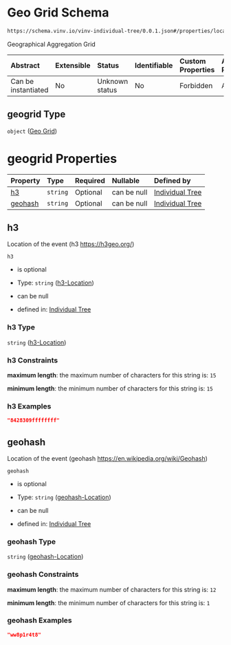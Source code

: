 # Geo Grid Schema

```txt
https://schema.vinv.io/vinv-individual-tree/0.0.1.json#/properties/location/properties/geogrid
```

Geographical Aggregation Grid

| Abstract            | Extensible | Status         | Identifiable | Custom Properties | Additional Properties | Access Restrictions | Defined In                                                                                                              |
| :------------------ | :--------- | :------------- | :----------- | :---------------- | :-------------------- | :------------------ | :---------------------------------------------------------------------------------------------------------------------- |
| Can be instantiated | No         | Unknown status | No           | Forbidden         | Allowed               | none                | [dereferenced.doc.json\*](../../../../../vinv-schemas/vinv-tree/out/0.0.1/dereferenced.doc.json "open original schema") |

## geogrid Type

`object` ([Geo Grid](dereferenced-properties-location-properties-geo-grid.md))

# geogrid Properties

| Property            | Type     | Required | Nullable    | Defined by                                                                                                                                                                                                                 |
| :------------------ | :------- | :------- | :---------- | :------------------------------------------------------------------------------------------------------------------------------------------------------------------------------------------------------------------------- |
| [h3](#h3)           | `string` | Optional | can be null | [Individual Tree](dereferenced-properties-location-properties-geo-grid-properties-h3-location.md "https://schema.vinv.io/vinv-individual-tree/0.0.1.json#/properties/location/properties/geogrid/properties/h3")           |
| [geohash](#geohash) | `string` | Optional | can be null | [Individual Tree](dereferenced-properties-location-properties-geo-grid-properties-geohash-location.md "https://schema.vinv.io/vinv-individual-tree/0.0.1.json#/properties/location/properties/geogrid/properties/geohash") |

## h3

Location of the event (h3 <https://h3geo.org/>)

`h3`

*   is optional

*   Type: `string` ([h3-Location](dereferenced-properties-location-properties-geo-grid-properties-h3-location.md))

*   can be null

*   defined in: [Individual Tree](dereferenced-properties-location-properties-geo-grid-properties-h3-location.md "https://schema.vinv.io/vinv-individual-tree/0.0.1.json#/properties/location/properties/geogrid/properties/h3")

### h3 Type

`string` ([h3-Location](dereferenced-properties-location-properties-geo-grid-properties-h3-location.md))

### h3 Constraints

**maximum length**: the maximum number of characters for this string is: `15`

**minimum length**: the minimum number of characters for this string is: `15`

### h3 Examples

```json
"8428309ffffffff"
```

## geohash

Location of the event (geohash <https://en.wikipedia.org/wiki/Geohash>)

`geohash`

*   is optional

*   Type: `string` ([geohash-Location](dereferenced-properties-location-properties-geo-grid-properties-geohash-location.md))

*   can be null

*   defined in: [Individual Tree](dereferenced-properties-location-properties-geo-grid-properties-geohash-location.md "https://schema.vinv.io/vinv-individual-tree/0.0.1.json#/properties/location/properties/geogrid/properties/geohash")

### geohash Type

`string` ([geohash-Location](dereferenced-properties-location-properties-geo-grid-properties-geohash-location.md))

### geohash Constraints

**maximum length**: the maximum number of characters for this string is: `12`

**minimum length**: the minimum number of characters for this string is: `1`

### geohash Examples

```json
"ww8p1r4t8"
```
